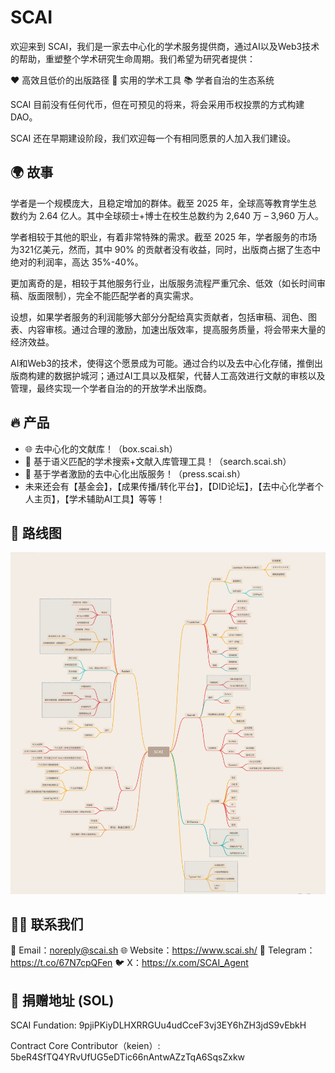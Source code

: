 # SCAI

欢迎来到 SCAI，我们是一家去中心化的学术服务提供商，通过AI以及Web3技术的帮助，重塑整个学术研究生命周期。我们希望为研究者提供：

❤️ 高效且低价的出版路径
🫴 实用的学术工具
📚 学者自治的生态系统

SCAI 目前没有任何代币，但在可预见的将来，将会采用币权投票的方式构建DAO。

SCAI 还在早期建设阶段，我们欢迎每一个有相同愿景的人加入我们建设。

## 🌍 故事

学者是一个规模庞大，且稳定增加的群体。截至 2025 年，全球高等教育学生总数约为 2.64 亿人。其中全球硕士+博士在校生总数约为 2,640 万 – 3,960 万人。

学者相较于其他的职业，有着非常特殊的需求。截至 2025 年，学者服务的市场为321亿美元，然而，其中 90% 的贡献者没有收益，同时，出版商占据了生态中绝对的利润率，高达 35%-40%。

更加离奇的是，相较于其他服务行业，出版服务流程严重冗余、低效（如长时间审稿、版面限制），完全不能匹配学者的真实需求。

设想，如果学者服务的利润能够大部分分配给真实贡献者，包括审稿、润色、图表、内容审核。通过合理的激励，加速出版效率，提高服务质量，将会带来大量的经济效益。

AI和Web3的技术，使得这个愿景成为可能。通过合约以及去中心化存储，推倒出版商构建的数据护城河；通过AI工具以及框架，代替人工高效进行文献的审核以及管理，最终实现一个学者自治的的开放学术出版商。

## 🔥 产品

- 🌐 去中心化的文献库！（box.scai.sh）
- 🧠 基于语义匹配的学术搜索+文献入库管理工具！（search.scai.sh）
- 🚀 基于学者激励的去中心化出版服务！（press.scai.sh）
- 未来还会有【基金会】，【成果传播/转化平台】，【DID论坛】，【去中心化学者个人主页】，【学术辅助AI工具】等等！

## 📂 路线图

![relationship](./static/relationship.png)

## 🧑‍💻 联系我们

📧 Email：noreply@scai.sh
🌐 Website：https://www.scai.sh/
📢 Telegram：https://t.co/67N7cpQFen
🐦 X：https://x.com/SCAI_Agent

## 🎁 捐赠地址 (SOL)

SCAI Fundation:
9pjiPKiyDLHXRRGUu4udCceF3vj3EY6hZH3jdS9vEbkH

Contract Core Contributor（keien）:
5beR4SfTQ4YRvUfUG5eDTic66nAntwAZzTqA6SqsZxkw

